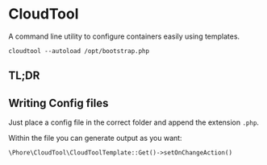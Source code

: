 # CloudTool

A command line utility to configure containers easily using
templates.

```
cloudtool --autoload /opt/bootstrap.php 
```


## TL;DR


## Writing Config files

Just place a config file in the correct folder and append the extension `.php`.

Within the file you can generate output as you want:

```php
\Phore\CloudTool\CloudToolTemplate::Get()->setOnChangeAction()
```
